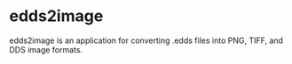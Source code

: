 # edds2image
edds2image is an application for converting .edds files into PNG, TIFF, and DDS image formats.
